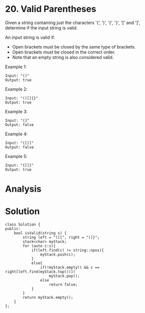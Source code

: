 # 20. Valid Parentheses
Given a string containing just the characters '(', ')', '{', '}', '[' and ']', determine if the input string is valid.

An input string is valid if:

- Open brackets must be closed by the same type of brackets.
- Open brackets must be closed in the correct order.
- Note that an empty string is also considered valid.

Example 1:

```
Input: "()"
Output: true
```
Example 2:

```
Input: "()[]{}"
Output: true
```

Example 3:

```
Input: "(]"
Output: false
```

Example 4:

```
Input: "([)]"
Output: false
```

Example 5:

```
Input: "{[]}"
Output: true
```



# Analysis



# Solution
```
class Solution {
public:
    bool isValid(string s) {
        string left = "([{", right = ")]}";
        stack<char> myStack;
        for (auto c:s){
            if(left.find(c) != string::npos){
                myStack.push(c);
            }
            else{
                if(!myStack.empty() && c == right[left.find(myStack.top())])
                    myStack.pop();
                else
                    return false;
            }
        }
        return myStack.empty();
    }
};
```

